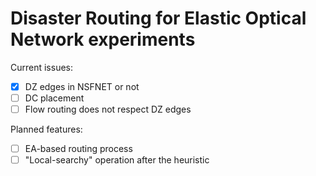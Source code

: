 # Disaster Routing for Elastic Optical Network experiments

Current issues:

- [x] DZ edges in NSFNET or not
- [ ] DC placement
- [ ] Flow routing does not respect DZ edges

Planned features:

- [ ] EA-based routing process
- [ ] "Local-searchy" operation after the heuristic
